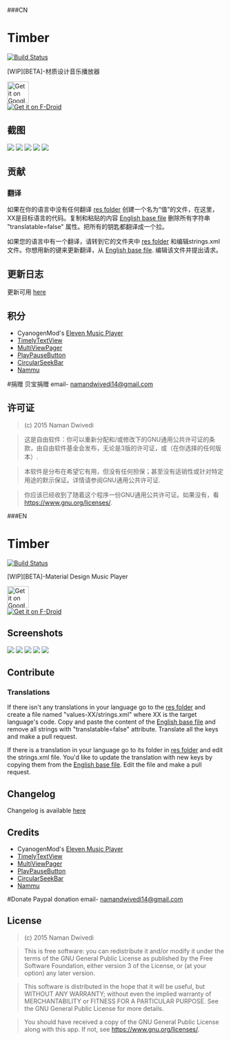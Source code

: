 ###CN
# Timber
[![Build Status](https://travis-ci.org/naman14/Timber.svg?branch=master)](https://travis-ci.org/naman14/Timber)

[WIP][BETA]-材质设计音乐播放器

<a href="https://play.google.com/store/apps/details?id=naman14.timber&utm_source=global_co&utm_medium=prtnr&utm_content=Mar2515&utm_campaign=PartBadge&pcampaignid=MKT-Other-global-all-co-prtnr-py-PartBadge-Mar2515-1"><img alt="Get it on Google Play" src="https://play.google.com/intl/en_us/badges/images/generic/en-play-badge.png" height=50px/></a>  
[![Get it on F-Droid](https://guardianproject.info/wp-content/uploads/2014/07/logo-fdroid.png)](https://f-droid.org/repository/browse/?fdid=naman14.timber)

## 截图

![](https://raw.githubusercontent.com/naman14/Timber/master/graphics/Screenshot_2015-09-18-12-33-27.png)
![](https://raw.githubusercontent.com/naman14/Timber/master/graphics/Screenshot_2015-08-05-14-23-03.png)
![](https://raw.githubusercontent.com/naman14/Timber/master/graphics/Screenshot_2015-08-29-22-44-26.png)
![](https://raw.githubusercontent.com/naman14/Timber/master/graphics/Screenshot_2015-08-31-11-50-50.png)
![](https://raw.githubusercontent.com/naman14/Timber/master/graphics/Screenshot_2015-08-31-11-52-50.png)

## 贡献
### 翻译

如果在你的语言中没有任何翻译 [res folder](https://github.com/naman14/Timber/blob/master/app/src/main/res/) 创建一个名为“值”的文件，在这里，XX是目标语言的代码。复制和粘贴的内容 [English base file](https://github.com/naman14/Timber/blob/master/app/src/main/res/values/strings.xml) 删除所有字符串 "translatable=false" 属性。把所有的钥匙都翻译成一个拉。

如果您的语言中有一个翻译，请转到它的文件夹中 [res folder](https://github.com/naman14/Timber/blob/master/app/src/main/res/) 和编辑strings.xml文件。你想用新的键来更新翻译，从 [English base file](https://github.com/naman14/Timber/blob/master/app/src/main/res/values/strings.xml). 编辑该文件并提出请求。

## 更新日志

更新可用 [here](https://github.com/naman14/Timber/blob/master/Changelog.md)

## 积分

* CyanogenMod's [Eleven Music Player](https://github.com/CyanogenMod/android_packages_apps_Eleven)
* [TimelyTextView](https://github.com/adnan-SM/TimelyTextView)
* [MultiViewPager](https://github.com/Pixplicity/MultiViewPager)
* [PlayPauseButton](https://github.com/recruit-lifestyle/PlayPauseButton)
* [CircularSeekBar](https://github.com/devadvance/circularseekbar)
* [Nammu](https://github.com/tajchert/Nammu)

#捐赠
贝宝捐赠 email-
namandwivedi14@gmail.com


## 许可证

>(c) 2015 Naman Dwivedi 

>这是自由软件：你可以重新分配和/或修改下的GNU通用公共许可证的条款，由自由软件基金会发布，无论是3版的许可证，或（在你选择的任何版本）. 

>本软件是分布在希望它有用，但没有任何担保；甚至没有适销性或针对特定用途的默示保证。详情请参阅GNU通用公共许可证. 

>你应该已经收到了随着这个程序一份GNU通用公共许可证。如果没有，看
 <https://www.gnu.org/licenses/>.

###EN
# Timber
[![Build Status](https://travis-ci.org/naman14/Timber.svg?branch=master)](https://travis-ci.org/naman14/Timber)

[WIP][BETA]-Material Design Music Player

<a href="https://play.google.com/store/apps/details?id=naman14.timber&utm_source=global_co&utm_medium=prtnr&utm_content=Mar2515&utm_campaign=PartBadge&pcampaignid=MKT-Other-global-all-co-prtnr-py-PartBadge-Mar2515-1"><img alt="Get it on Google Play" src="https://play.google.com/intl/en_us/badges/images/generic/en-play-badge.png" height=50px/></a>  
[![Get it on F-Droid](https://guardianproject.info/wp-content/uploads/2014/07/logo-fdroid.png)](https://f-droid.org/repository/browse/?fdid=naman14.timber)

## Screenshots

![](https://raw.githubusercontent.com/naman14/Timber/master/graphics/Screenshot_2015-09-18-12-33-27.png)
![](https://raw.githubusercontent.com/naman14/Timber/master/graphics/Screenshot_2015-08-05-14-23-03.png)
![](https://raw.githubusercontent.com/naman14/Timber/master/graphics/Screenshot_2015-08-29-22-44-26.png)
![](https://raw.githubusercontent.com/naman14/Timber/master/graphics/Screenshot_2015-08-31-11-50-50.png)
![](https://raw.githubusercontent.com/naman14/Timber/master/graphics/Screenshot_2015-08-31-11-52-50.png)

## Contribute
### Translations

If there isn't any translations in your language go to the [res folder](https://github.com/naman14/Timber/blob/master/app/src/main/res/) and create a file named "values-XX/strings.xml" where XX is the target language's code. Copy and paste the content of the [English base file](https://github.com/naman14/Timber/blob/master/app/src/main/res/values/strings.xml) and remove all strings with "translatable=false" attribute. Translate all the keys and make a pull request.

If there is a translation in your language go to its folder in [res folder](https://github.com/naman14/Timber/blob/master/app/src/main/res/) and edit the strings.xml file. You'd like to update the translation with new keys by copying them from the [English base file](https://github.com/naman14/Timber/blob/master/app/src/main/res/values/strings.xml). Edit the file and make a pull request.

## Changelog

Changelog is available [here](https://github.com/naman14/Timber/blob/master/Changelog.md)

## Credits

* CyanogenMod's [Eleven Music Player](https://github.com/CyanogenMod/android_packages_apps_Eleven)
* [TimelyTextView](https://github.com/adnan-SM/TimelyTextView)
* [MultiViewPager](https://github.com/Pixplicity/MultiViewPager)
* [PlayPauseButton](https://github.com/recruit-lifestyle/PlayPauseButton)
* [CircularSeekBar](https://github.com/devadvance/circularseekbar)
* [Nammu](https://github.com/tajchert/Nammu)

#Donate
Paypal donation email-
namandwivedi14@gmail.com


## License

>(c) 2015 Naman Dwivedi 

>This is free software: you can redistribute it and/or modify it under the terms of the GNU General Public License as published by the Free Software Foundation, either version 3 of the License, or (at your option) any later version. 

>This software is distributed in the hope that it will be useful, but WITHOUT ANY WARRANTY; without even the implied warranty of MERCHANTABILITY or FITNESS FOR A PARTICULAR PURPOSE. See the GNU General Public License for more details. 

>You should have received a copy of the GNU General Public License along with this app. If not, see <https://www.gnu.org/licenses/>.
